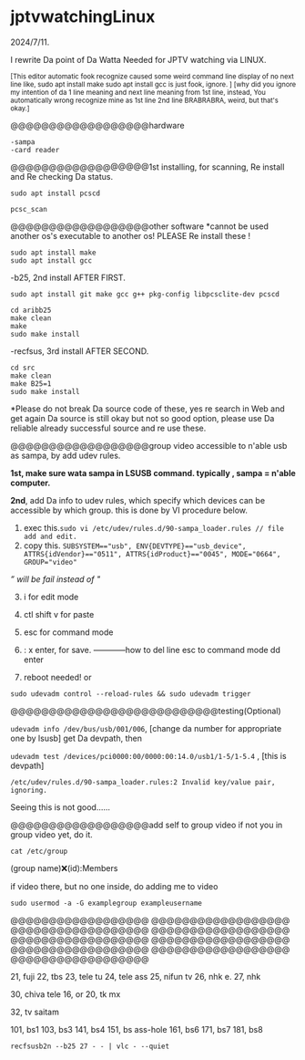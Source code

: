 # jptvwatchingLinux


2024/7/11.

I rewrite Da point of Da Watta Needed for JPTV watching via LINUX.

<sup>
[This editor automatic fook recognize caused some weird command line display of no next line like, sudo apt install make
sudo apt install gcc is just fook, ignore.
]
[why did you ignore my intention of da 1 line meaning and next line meaning from 1st line, instead, You automatically wrong recognize
mine as 1st line 2nd line BRABRABRA, weird, but that's okay.]
</sup>

@@@@@@@@@@@@@@@@@@hardware

```
-sampa
-card reader
```

@@@@@@@@@@@@@@@@@@1st installing, for scanning, Re install and Re checking Da status.
```
sudo apt install pcscd

pcsc_scan
```

@@@@@@@@@@@@@@@@@@other software
*cannot be used another os's executable to another os! PLEASE Re install these !
```
sudo apt install make
sudo apt install gcc
```
-b25, 2nd install AFTER FIRST.
```
sudo apt install git make gcc g++ pkg-config libpcsclite-dev pcscd

cd aribb25
make clean
make
sudo make install
```
-recfsus, 3rd install AFTER SECOND.
```
cd src
make clean
make B25=1
sudo make install
```


*Please do not break Da source code of these, yes re search in Web and get again
Da source is still okay but not so good option, please use Da reliable already successful
source and re use these.





@@@@@@@@@@@@@@@@@@group video accessible to n'able usb as sampa, by add udev rules.

**1st, make sure wata sampa in LSUSB command.
typically , sampa = n'able computer.**


**2nd**, add Da info to udev rules, which specify which devices can be accessible by which group.
this is done by VI procedure below.



1. exec this.```
sudo vi /etc/udev/rules.d/90-sampa_loader.rules // file add and edit. ```
2. copy this.
```SUBSYSTEM=="usb", ENV{DEVTYPE}=="usb_device", ATTRS{idVendor}=="0511", ATTRS{idProduct}=="0045", MODE="0664", GROUP="video"```

_” will be fail instead of "_


3. i for edit mode
4. ctl shift v for paste 
5. esc for command mode 
6. : x enter, for save. 
————how to del line 
esc to command mode dd enter 

8. reboot needed! 
or
```
sudo udevadm control --reload-rules && sudo udevadm trigger
```


@@@@@@@@@@@@@@@@@@@@@@@@@@@testing(Optional)

```udevadm info /dev/bus/usb/001/006```, [change da number for appropriate one by lsusb]
get Da devpath, then

```udevadm test /devices/pci0000:00/0000:00:14.0/usb1/1-5/1-5.4``` , [this is devpath]


```/etc/udev/rules.d/90-sampa_loader.rules:1 Invalid key/value pair, ignoring.                                                                 
/etc/udev/rules.d/90-sampa_loader.rules:2 Invalid key/value pair, ignoring.    
```
Seeing this is not good......




@@@@@@@@@@@@@@@@@@add self to group video
if not you in group video yet, do it.
```
cat /etc/group
```
(group name):x:(id):Members

if video there, but no one inside, do adding me to video
```
sudo usermod -a -G examplegroup exampleusername
```

@@@@@@@@@@@@@@@@@@
@@@@@@@@@@@@@@@@@@
@@@@@@@@@@@@@@@@@@
@@@@@@@@@@@@@@@@@@
@@@@@@@@@@@@@@@@@@
@@@@@@@@@@@@@@@@@@
@@@@@@@@@@@@@@@@@@
@@@@@@@@@@@@@@@@@@
@@@@@@@@@@@@@@@@@@









21, fuji
22, tbs
23, tele tu
24, tele ass
25, nifun tv
26, nhk e.
27, nhk

30, chiva tele
16, or 20, tk mx

32, tv saitam


101, bs1
103, bs3
141, bs4
151, bs ass-hole
161, bs6
171, bs7
181, bs8


```
recfsusb2n --b25 27 - - | vlc - --quiet

```



